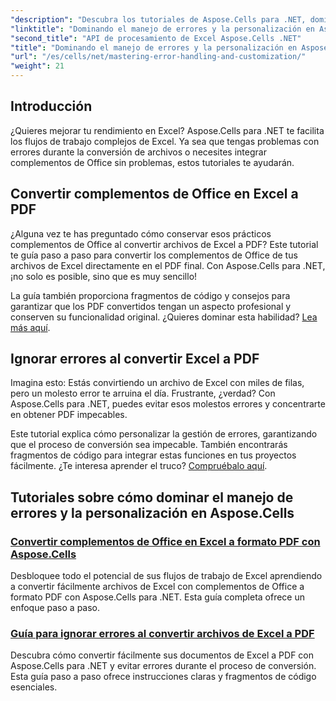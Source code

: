 ```yaml
---
"description": "Descubra los tutoriales de Aspose.Cells para .NET, domine el manejo de errores, personalice los flujos de trabajo de Excel y convierta complementos de Office a PDF con guías sencillas."
"linktitle": "Dominando el manejo de errores y la personalización en Aspose.Cells"
"second_title": "API de procesamiento de Excel Aspose.Cells .NET"
"title": "Dominando el manejo de errores y la personalización en Aspose.Cells"
"url": "/es/cells/net/mastering-error-handling-and-customization/"
"weight": 21
---
```


## Introducción

¿Quieres mejorar tu rendimiento en Excel? Aspose.Cells para .NET te facilita los flujos de trabajo complejos de Excel. Ya sea que tengas problemas con errores durante la conversión de archivos o necesites integrar complementos de Office sin problemas, estos tutoriales te ayudarán.  

## Convertir complementos de Office en Excel a PDF  

¿Alguna vez te has preguntado cómo conservar esos prácticos complementos de Office al convertir archivos de Excel a PDF? Este tutorial te guía paso a paso para convertir los complementos de Office de tus archivos de Excel directamente en el PDF final. Con Aspose.Cells para .NET, ¡no solo es posible, sino que es muy sencillo!  

La guía también proporciona fragmentos de código y consejos para garantizar que los PDF convertidos tengan un aspecto profesional y conserven su funcionalidad original. ¿Quieres dominar esta habilidad? [Lea más aquí](./render-office-add-ins-in-excel-to-pdf-format/).  

## Ignorar errores al convertir Excel a PDF  

Imagina esto: Estás convirtiendo un archivo de Excel con miles de filas, pero un molesto error te arruina el día. Frustrante, ¿verdad? Con Aspose.Cells para .NET, puedes evitar esos molestos errores y concentrarte en obtener PDF impecables.  

Este tutorial explica cómo personalizar la gestión de errores, garantizando que el proceso de conversión sea impecable. También encontrarás fragmentos de código para integrar estas funciones en tus proyectos fácilmente. ¿Te interesa aprender el truco? [Compruébalo aquí](./guide-ignore-errors-in-excel/).  

## Tutoriales sobre cómo dominar el manejo de errores y la personalización en Aspose.Cells
### [Convertir complementos de Office en Excel a formato PDF con Aspose.Cells](./render-office-add-ins-in-excel-to-pdf-format/)
Desbloquee todo el potencial de sus flujos de trabajo de Excel aprendiendo a convertir fácilmente archivos de Excel con complementos de Office a formato PDF con Aspose.Cells para .NET. Esta guía completa ofrece un enfoque paso a paso.
### [Guía para ignorar errores al convertir archivos de Excel a PDF](./guide-ignore-errors-in-excel/)
Descubra cómo convertir fácilmente sus documentos de Excel a PDF con Aspose.Cells para .NET y evitar errores durante el proceso de conversión. Esta guía paso a paso ofrece instrucciones claras y fragmentos de código esenciales.
